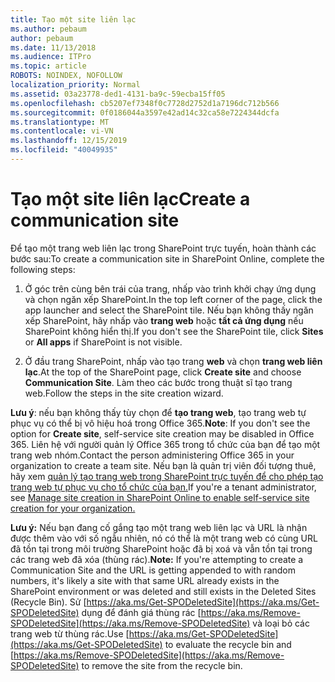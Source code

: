 ```yaml
---
title: Tạo một site liên lạc
ms.author: pebaum
author: pebaum
ms.date: 11/13/2018
ms.audience: ITPro
ms.topic: article
ROBOTS: NOINDEX, NOFOLLOW
localization_priority: Normal
ms.assetid: 03a23778-ded1-4131-ba9c-59ecba15ff05
ms.openlocfilehash: cb5207ef7348f0c7728d2752d1a7196dc712b566
ms.sourcegitcommit: 0f0186044a3597e42ad14c32ca58e7224344dcfa
ms.translationtype: MT
ms.contentlocale: vi-VN
ms.lasthandoff: 12/15/2019
ms.locfileid: "40049935"
---
```

# <a name="create-a-communication-site"></a><span data-ttu-id="92bc8-102">Tạo một site liên lạc</span><span class="sxs-lookup"><span data-stu-id="92bc8-102">Create a communication site</span></span>

<span data-ttu-id="92bc8-103">Để tạo một trang web liên lạc trong SharePoint trực tuyến, hoàn thành các bước sau:</span><span class="sxs-lookup"><span data-stu-id="92bc8-103">To create a communication site in SharePoint Online, complete the following steps:</span></span> 
  
1. <span data-ttu-id="92bc8-104">Ở góc trên cùng bên trái của trang, nhấp vào trình khởi chạy ứng dụng và chọn ngăn xếp SharePoint.</span><span class="sxs-lookup"><span data-stu-id="92bc8-104">In the top left corner of the page, click the app launcher and select the SharePoint tile.</span></span> <span data-ttu-id="92bc8-105">Nếu bạn không thấy ngăn xếp SharePoint, hãy nhấp vào **trang web** hoặc **tất cả ứng dụng** nếu SharePoint không hiển thị.</span><span class="sxs-lookup"><span data-stu-id="92bc8-105">If you don't see the SharePoint tile, click **Sites** or **All apps** if SharePoint is not visible.</span></span> 
    
2. <span data-ttu-id="92bc8-106">Ở đầu trang SharePoint, nhấp vào tạo trang **web** và chọn **trang web liên lạc**.</span><span class="sxs-lookup"><span data-stu-id="92bc8-106">At the top of the SharePoint page, click **Create site** and choose **Communication Site**.</span></span> <span data-ttu-id="92bc8-107">Làm theo các bước trong thuật sĩ tạo trang web.</span><span class="sxs-lookup"><span data-stu-id="92bc8-107">Follow the steps in the site creation wizard.</span></span> 
    
 <span data-ttu-id="92bc8-108">**Lưu ý**: nếu bạn không thấy tùy chọn để **tạo trang web**, tạo trang web tự phục vụ có thể bị vô hiệu hoá trong Office 365.</span><span class="sxs-lookup"><span data-stu-id="92bc8-108">**Note**: If you don't see the option for **Create site**, self-service site creation may be disabled in Office 365.</span></span> <span data-ttu-id="92bc8-109">Liên hệ với người quản lý Office 365 trong tổ chức của bạn để tạo một trang web nhóm.</span><span class="sxs-lookup"><span data-stu-id="92bc8-109">Contact the person administering Office 365 in your organization to create a team site.</span></span> <span data-ttu-id="92bc8-110">Nếu bạn là quản trị viên đối tượng thuê, hãy xem [quản lý tạo trang web trong SharePoint trực tuyến để cho phép tạo trang web tự phục vụ cho tổ chức của bạn.](https://go.microsoft.com/fwlink/?linkid=2018780)</span><span class="sxs-lookup"><span data-stu-id="92bc8-110">If you're a tenant administrator, see [Manage site creation in SharePoint Online to enable self-service site creation for your organization.](https://go.microsoft.com/fwlink/?linkid=2018780)</span></span>
  
 <span data-ttu-id="92bc8-111">**Lưu ý:** Nếu bạn đang cố gắng tạo một trang web liên lạc và URL là nhận được thêm vào với số ngẫu nhiên, nó có thể là một trang web có cùng URL đã tồn tại trong môi trường SharePoint hoặc đã bị xoá và vẫn tồn tại trong các trang web đã xóa (thùng rác).</span><span class="sxs-lookup"><span data-stu-id="92bc8-111">**Note:** If you're attempting to create a Communication Site and the URL is getting appended to with random numbers, it's likely a site with that same URL already exists in the SharePoint environment or was deleted and still exists in the Deleted Sites (Recycle Bin).</span></span> <span data-ttu-id="92bc8-112">Sử [https://aka.ms/Get-SPODeletedSite](https://aka.ms/Get-SPODeletedSite) dụng để đánh giá thùng rác [https://aka.ms/Remove-SPODeletedSite](https://aka.ms/Remove-SPODeletedSite) và loại bỏ các trang web từ thùng rác.</span><span class="sxs-lookup"><span data-stu-id="92bc8-112">Use [https://aka.ms/Get-SPODeletedSite](https://aka.ms/Get-SPODeletedSite) to evaluate the recycle bin and [https://aka.ms/Remove-SPODeletedSite](https://aka.ms/Remove-SPODeletedSite) to remove the site from the recycle bin.</span></span> 
  

